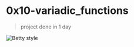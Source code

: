 # 0x10-variadic_functions
>
>project done in 1 day

![Betty style](https://img.shields.io/badge/betty-style%20guide-purple?style=round-square)
